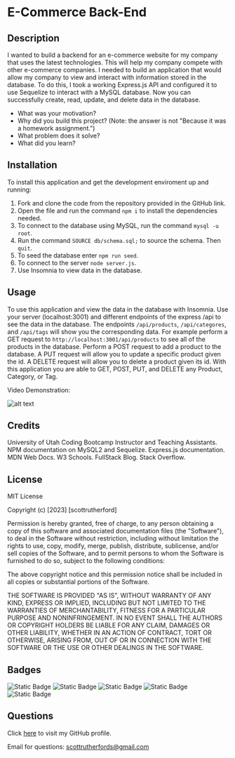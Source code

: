 # E-Commerce Back-End

## Description

I wanted to build a backend for an e-commerce website for my company that uses the latest technologies. This will help my company compete with other e-commerce companies. I needed to build an application that would allow my company to view and interact with information stored in the database. To do this, I took a working Express.js API and configured it to use Sequelize to interact with a MySQL database. Now you can successfully create, read, update, and delete data in the database. 

- What was your motivation?
- Why did you build this project? (Note: the answer is not "Because it was a homework assignment.")
- What problem does it solve?
- What did you learn?

## Installation

To install this application and get the development enviroment up and running:

1. Fork and clone the code from the repository provided in the GitHub link.
2. Open the file and run the command `npm i` to install the dependencies needed.
3. To connect to the database using MySQL, run the command `mysql -u root`.
4. Run the command `SOURCE db/schema.sql;` to source the schema. Then `quit`.
5. To seed the database enter `npm run seed`. 
6. To connect to the server `node server.js`.
7. Use Insomnia to view data in the database. 

## Usage

To use this application and view the data in the database with Insomnia. Use your server (localhost:3001) and different endpoints of the express /api to see the data in the database. The endpoints `/api/products`, `/api/categores`, and `/api/tags` will show you the corresponding data. For example perform a GET request to `http://localhost:3001/api/products` to see all of the products in the database. Perform a POST request to add a product to the database. A PUT request will allow you to update a specific product given the id. A DELETE request will allow you to delete a product given its id.  With this application you are able to GET, POST, PUT, and DELETE any Product, Category, or Tag. 

Video Demonstration: 

![alt text](assets/images/screenshot.png)

## Credits

University of Utah Coding Bootcamp Instructor and Teaching Assistants. NPM documentation on MySQL2 and Sequelize. Express.js documentation. MDN Web Docs. W3 Schools. FullStack Blog. Stack Overflow.

## License

MIT License

Copyright (c) [2023] [scottrutherford]

Permission is hereby granted, free of charge, to any person obtaining a copy
of this software and associated documentation files (the "Software"), to deal
in the Software without restriction, including without limitation the rights
to use, copy, modify, merge, publish, distribute, sublicense, and/or sell
copies of the Software, and to permit persons to whom the Software is
furnished to do so, subject to the following conditions:

The above copyright notice and this permission notice shall be included in all
copies or substantial portions of the Software.

THE SOFTWARE IS PROVIDED "AS IS", WITHOUT WARRANTY OF ANY KIND, EXPRESS OR
IMPLIED, INCLUDING BUT NOT LIMITED TO THE WARRANTIES OF MERCHANTABILITY,
FITNESS FOR A PARTICULAR PURPOSE AND NONINFRINGEMENT. IN NO EVENT SHALL THE
AUTHORS OR COPYRIGHT HOLDERS BE LIABLE FOR ANY CLAIM, DAMAGES OR OTHER
LIABILITY, WHETHER IN AN ACTION OF CONTRACT, TORT OR OTHERWISE, ARISING FROM,
OUT OF OR IN CONNECTION WITH THE SOFTWARE OR THE USE OR OTHER DEALINGS IN THE
SOFTWARE.

## Badges

![Static Badge](https://img.shields.io/badge/JavaScript-F7DF1E?style=for-the-badge&logo=javascript&logoColor=black)
![Static Badge](https://img.shields.io/badge/Node.js-43853D?style=for-the-badge&logo=node.js&logoColor=white)
![Static Badge](https://img.shields.io/badge/sequelize-323330?style=for-the-badge&logo=sequelize&logoColor=blue)
![Static Badge](https://img.shields.io/badge/MySQL-005C84?style=for-the-badge&logo=mysql&logoColor=white)
![Static Badge](https://img.shields.io/badge/Express.js-404D59?style=for-the-badge)

## Questions 

Click [here](https://github.com/ScottGCode) to visit my GitHub profile.

Email for questions: scottrutherfords@gmail.com